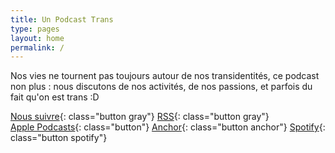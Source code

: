 ```yaml
---
title: Un Podcast Trans
type: pages
layout: home
permalink: /
---
```

Nos vies ne tournent pas toujours autour de nos transidentités, ce podcast non plus : nous discutons de nos activités, de nos passions, et parfois du fait qu'on est trans :D

[<i class='fab fa-twitter'></i> Nous suivre](https://twitter.com/unpodcasttrans){: class="button gray"}
[<i class='fas fa-rss'></i> RSS](https://anchor.fm/s/dd0734/podcast/rss){: class="button gray"}  
[<i class='fas fa-podcast'></i> Apple Podcasts](https://twitter.com/unpodcasttrans){: class="button"}
[<span class='icon-anchor'></span> Anchor](https://anchor.fm/1pct){: class="button anchor"}
[<i class='fab fa-spotify'></i> Spotify](https://twitter.com/unpodcasttrans){: class="button spotify"}
